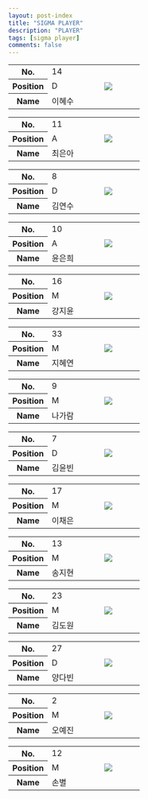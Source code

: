 ```yaml
---
layout: post-index
title: "SIGMA PLAYER"
description: "PLAYER"
tags: [sigma player]
comments: false
---
```

<div class="player">
	<article>
	    <div style="text-align: center">
	        <table>
	            <colgroup>
	                <col width="30%"/>
	                <col width="40%"/>
	                <col width="30%"/>
	            </colgroup>
	            <tr>
	                <th>No.</th>
	                <td>14</td>
	                <td rowspan="3">
	                    <img class="author-img" src="{{site.url}}/{{site.owner.avatar}}"/>
	                </td>
	            </tr>
	            <tr>
	                <th>Position</th>
	                <td>D</td>
	            </tr>
	            <tr>
	                <th>Name</th>
	                <td>이혜수</td>
	            </tr>
	        </table>   
	    </div>
	</article>
	<article>
	    <div style="text-align: center">
	        <table>
	            <colgroup>
	                <col width="30%"/>
	                <col width="40%"/>
	                <col width="30%"/>
	            </colgroup>
	            <tr>
	                <th>No.</th>
	                <td>11</td>
	                <td rowspan="3">
	                    <img class="author-img" src="{{site.url}}/{{site.owner.avatar}}"/>
	                </td>                        
	            </tr>
	            <tr>
	                <th>Position</th>
	                <td>A</td>
	            </tr>
	            <tr>
	                <th>Name</th>
	                <td>최은아</td>
	            </tr>
	        </table>                        
	    </div>
	</article>        
	<article>
	    <div style="text-align: center">
	        <table>
	            <colgroup>
	                <col width="30%"/>
	                <col width="40%"/>
	                <col width="30%"/>
	            </colgroup>
	            <tr>
	                <th>No.</th>
	                <td>8</td>
	                <td rowspan="3">
	                    <img class="author-img" src="{{site.url}}/{{site.owner.avatar}}"/>
	                </td>                         
	            </tr>
	            <tr>
	                <th>Position</th>
	                <td>D</td>
	            </tr>
	            <tr>
	                <th>Name</th>
	                <td>김연수</td>
	            </tr>
	        </table>   
	    </div>
	</article>
	<article>
	    <div style="text-align: center">
	        <table>
	            <colgroup>
	                <col width="30%"/>
	                <col width="40%"/>
	                <col width="30%"/>
	            </colgroup>
	            <tr>
	                <th>No.</th>
	                <td>10</td>
	                <td rowspan="3">
	                    <img class="author-img" src="{{site.url}}/{{site.owner.avatar}}"/>
	                </td>
	            </tr>
	            <tr>
	                <th>Position</th>
	                <td>A</td>
	            </tr>
	            <tr>
	                <th>Name</th>
	                <td>윤은희</td>
	            </tr>
	        </table>                        
	    </div>
	</article>        
	<article>
	    <div style="text-align: center">
	        <table>
	            <colgroup>
	                <col width="30%"/>
	                <col width="40%"/>
	                <col width="30%"/>
	            </colgroup>
	            <tr>
	                <th>No.</th>
	                <td>16</td>
	                <td rowspan="3">
	                    <img class="author-img" src="{{site.url}}/{{site.owner.avatar}}"/>
	                </td>
	            </tr>
	            <tr>
	                <th>Position</th>
	                <td>M</td>
	            </tr>
	            <tr>
	                <th>Name</th>
	                <td>강지윤</td>
	            </tr>
	        </table>   
	    </div>
	</article>
	<article>
	    <div style="text-align: center">
	        <table>
	            <colgroup>
	                <col width="30%"/>
	                <col width="40%"/>
	                <col width="30%"/>
	            </colgroup>
	            <tr>
	                <th>No.</th>
	                <td>33</td>
	                <td rowspan="3">
	                    <img class="author-img" src="{{site.url}}/{{site.owner.avatar}}"/>
	                </td>
	            </tr>
	            <tr>
	                <th>Position</th>
	                <td>M</td>
	            </tr>
	            <tr>
	                <th>Name</th>
	                <td>지혜연</td>
	            </tr>
	        </table>                        
	    </div>
	</article>
	<article>
	    <div style="text-align: center">
	        <table>
	            <colgroup>
	                <col width="30%"/>
	                <col width="40%"/>
	                <col width="30%"/>
	            </colgroup>
	            <tr>
	                <th>No.</th>
	                <td>9</td>
	                <td rowspan="3">
	                    <img class="author-img" src="{{site.url}}/{{site.owner.avatar}}"/>
	                </td>
	            </tr>
	            <tr>
	                <th>Position</th>
	                <td>M</td>
	            </tr>
	            <tr>
	                <th>Name</th>
	                <td>나가람</td>
	            </tr>
	        </table>   
	    </div>
	</article>
	<article>
	    <div style="text-align: center">
	        <table>
	            <colgroup>
	                <col width="30%"/>
	                <col width="40%"/>
	                <col width="30%"/>
	            </colgroup>
	            <tr>
	                <th>No.</th>
	                <td>7</td>
	                <td rowspan="3">
	                    <img class="author-img" src="{{site.url}}/{{site.owner.avatar}}"/>
	                </td>
	            </tr>
	            <tr>
	                <th>Position</th>
	                <td>D</td>
	            </tr>
	            <tr>
	                <th>Name</th>
	                <td>김윤빈</td>
	            </tr>
	        </table>                        
	    </div>
	</article>        
	<article>
	    <div style="text-align: center">
	        <table>
	            <colgroup>
	                <col width="30%"/>
	                <col width="40%"/>
	                <col width="30%"/>
	            </colgroup>
	            <tr>
	                <th>No.</th>
	                <td>17</td>
	                <td rowspan="3">
	                    <img class="author-img" src="{{site.url}}/{{site.owner.avatar}}"/>
	                </td>
	            </tr>
	            <tr>
	                <th>Position</th>
	                <td>M</td>
	            </tr>
	            <tr>
	                <th>Name</th>
	                <td>이채은</td>
	            </tr>
	        </table>   
	    </div>
	</article>
	<article>
	    <div style="text-align: center">
	        <table>
	            <colgroup>
	                <col width="30%"/>
	                <col width="40%"/>
	                <col width="30%"/>
	            </colgroup>
	            <tr>
	                <th>No.</th>
	                <td>13</td>
	                <td rowspan="3">
	                    <img class="author-img" src="{{site.url}}/{{site.owner.avatar}}"/>
	                </td>
	            </tr>
	            <tr>
	                <th>Position</th>
	                <td>M</td>
	            </tr>
	            <tr>
	                <th>Name</th>
	                <td>송지현</td>
	            </tr>
	        </table>                        
	    </div>
	</article> 
	<article>
	    <div style="text-align: center">
	        <table>
	            <colgroup>
	                <col width="30%"/>
	                <col width="40%"/>
	                <col width="30%"/>
	            </colgroup>
	            <tr>
	                <th>No.</th>
	                <td>23</td>
	                <td rowspan="3">
	                    <img class="author-img" src="{{site.url}}/{{site.owner.avatar}}"/>
	                </td>
	            </tr>
	            <tr>
	                <th>Position</th>
	                <td>M</td>
	            </tr>
	            <tr>
	                <th>Name</th>
	                <td>김도원</td>
	            </tr>
	        </table>   
	    </div>
	</article>
	<article>
	    <div style="text-align: center">
	        <table>
	            <colgroup>
	                <col width="30%"/>
	                <col width="40%"/>
	                <col width="30%"/>
	            </colgroup>
	            <tr>
	                <th>No.</th>
	                <td>27</td>
	                <td rowspan="3">
	                    <img class="author-img" src="{{site.url}}/{{site.owner.avatar}}"/>
	                </td>
	            </tr>
	            <tr>
	                <th>Position</th>
	                <td>D</td>
	            </tr>
	            <tr>
	                <th>Name</th>
	                <td>양다빈</td>
	            </tr>
	        </table>                        
	    </div>
	</article>   
	<article>
	    <div style="text-align: center">
	        <table>
	            <colgroup>
	                <col width="30%"/>
	                <col width="40%"/>
	                <col width="30%"/>
	            </colgroup>
	            <tr>
	                <th>No.</th>
	                <td>2</td>
	                <td rowspan="3">
	                    <img class="author-img" src="{{site.url}}/{{site.owner.avatar}}"/>
	                </td>
	            </tr>
	            <tr>
	                <th>Position</th>
	                <td>M</td>
	            </tr>
	            <tr>
	                <th>Name</th>
	                <td>오예진</td>
	            </tr>
	        </table>   
	    </div>
	</article>
	<article>
	    <div style="text-align: center">
	        <table>
	            <colgroup>
	                <col width="30%"/>
	                <col width="40%"/>
	                <col width="30%"/>
	            </colgroup>
	            <tr>
	                <th>No.</th>
	                <td>12</td>
	                <td rowspan="3">
	                    <img class="author-img" src="{{site.url}}/{{site.owner.avatar}}"/>
	                </td>
	            </tr>
	            <tr>
	                <th>Position</th>
	                <td>M</td>
	            </tr>
	            <tr>
	                <th>Name</th>
	                <td>손별</td>
	            </tr>
	        </table>                        
	    </div>
	</article>        
</div>

